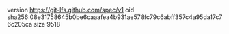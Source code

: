 version https://git-lfs.github.com/spec/v1
oid sha256:08e31758645b0be6caaafea4b931ae578fc79c6abff357c4a95da17c76c205ca
size 9518
